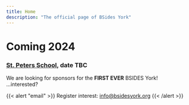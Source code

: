 ```yaml
---
title: Home
description: "The official page of BSides York"
---
```


<h1> Coming 2024 </h1>

<h3> <a href="/travel">St. Peters School</a>, date TBC</h3>

We are looking for sponsors for the **FIRST EVER** BSIDES York!  
...interested?


{{< alert "email" >}}
Register interest: 
 info@bsidesyork.org
{{< /alert >}}

